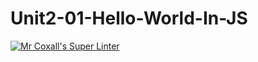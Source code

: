 # Unit2-01-Hello-World-In-JS
[![Mr Coxall's Super Linter](https://github.com/KestrelBryce/Unit2-01-Hello-World-In-JS/workflows/Mr%20Coxall's%20Super%20Linter/badge.svg)](https://github.com/KestrelBryce/Unit2-01-Hello-World-In-JS/actions/)
